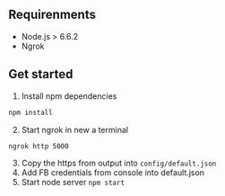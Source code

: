 ## Requirenments
* Node.js > 6.6.2
* Ngrok

## Get started
1. Install npm dependencies
```sh
npm install
```
2. Start ngrok in new a terminal
```sh
ngrok http 5000
```
3. Copy the https from output into ``config/default.json``
4. Add FB credentials from console into default.json
5. Start node server ``npm start``
